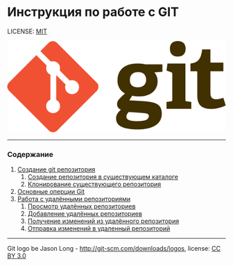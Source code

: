# Инструкция по работе с GIT



LICENSE: [MIT](./license.md)

![git-log](./git_logo.png)

---

### Содержание
1. [Создание git репозитория](./init.md)
   1. [Создание репозитория в существующем каталоге](./start.md)
   2. [Клонирование существующего репозитория](./clone.md)
2. [Основные оперции Git](./commands.md)
3. [Работа с удалёнными репозиториями](./remote.md)
   1. [Просмотр удалённых репозиториев](./remote1.md)
   2. [Добавление удалённых репозиториев](./remote2.md)
   3. [Получение изменений из удалённого репозитория](./remote3.md)
   4. [Отправка изменений в удаленный репозиторий](./remote4.md)


---

Git logo be Jason Long  - 	http://git-scm.com/downloads/logos, license: [CC BY 3.0](https://creativecommons.org/licenses/by/3.0/)